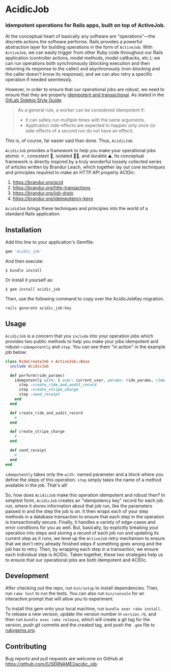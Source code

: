 # AcidicJob

### Idempotent operations for Rails apps, built on top of ActiveJob.

At the conceptual heart of basically any software are "operations"—the discrete actions the software performs. Rails provides a powerful abstraction layer for building operations in the form of `ActiveJob`. With `ActiveJob`, we can easily trigger from other Ruby code throughout our Rails application (controller actions, model methods, model callbacks, etc.); we can run operations both synchronously (blocking execution and then returning its response to the caller) and asychronously (non-blocking and the caller doesn't know its response); and we can also retry a specific operation if needed seemlessly.

However, in order to ensure that our operational jobs are _robust_, we need to ensure that they are properly [idempotent and transactional](https://github.com/mperham/sidekiq/wiki/Best-Practices#2-make-your-job-idempotent-and-transactional). As stated in the [GitLab Sidekiq Style Guide](https://docs.gitlab.com/ee/development/sidekiq_style_guide.html#idempotent-jobs):

>As a general rule, a worker can be considered idempotent if:
>  * It can safely run multiple times with the same arguments.
>  * Application side-effects are expected to happen only once (or side-effects of a second run do not have an effect).

This is, of course, far easier said than done. Thus, `AcidicJob`.

`AcidicJob` provides a framework to help you make your operational jobs atomic ⚛️, consistent 🤖, isolated 🕴🏼, and durable ⛰️. Its conceptual framework is directly inspired by a truly wonderful loosely collected series of articles written by Brandur Leach, which together lay out core techniques and principles required to make an HTTP API properly ACIDic:

1. https://brandur.org/acid
2. https://brandur.org/http-transactions
3. https://brandur.org/job-drain
4. https://brandur.org/idempotency-keys

`AcididJob` brings these techniques and principles into the world of a standard Rails application.

## Installation

Add this line to your application's Gemfile:

```ruby
gem 'acidic_job'
```

And then execute:

    $ bundle install

Or install it yourself as:

    $ gem install acidic_job

Then, use the following command to copy over the AcidicJobKey migration.

```
rails generate acidic_job:key
```

## Usage

`AcidicJob` is a concern that you `include` into your operation jobs which provides two public methods to help you make your jobs idempotent and robust—`idempotently` and `step`. You can see them "in action" in the example job below:

```ruby
class RideCreateJob < ActiveJob::Base
  include AcidicJob

  def perform(ride_params)
    idempotently with: { user: current_user, params: ride_params, ride: nil } do
      step :create_ride_and_audit_record
      step :create_stripe_charge
      step :send_receipt
    end
  end

  def create_ride_and_audit_record
    # ...
  end

  def create_stripe_charge
    # ...
  end

  def send_receipt
    # ...
  end
end
```

`idempotently` takes only the `with:` named parameter and a block where you define the steps of this operation. `step` simply takes the name of a method available in the job. That's all!

So, how does `AcidicJob` make this operation idempotent and robust then? In simplest form, `AcidicJob` creates an "idempotency key" record for each job run, where it stores information about that job run, like the parameters passed in and the step the job is on. It then wraps each of your step methods in a database transaction to ensure that each step in the operation is transactionally secure. Finally, it handles a variety of edge-cases and error conditions for you as well. But, basically, by explicitly breaking your operation into steps and storing a record of each job run and updating its current step as it runs, we level up the `ActiveJob` retry mechanism to ensure that we don't retry already finished steps if something goes wrong and the job has to retry. Then, by wrapping each step in a transaction, we ensure each individual step is ACIDic. Taken together, these two strategies help us to ensure that our operational jobs are both idempotent and ACIDic.

## Development

After checking out the repo, run `bin/setup` to install dependencies. Then, run `rake test` to run the tests. You can also run `bin/console` for an interactive prompt that will allow you to experiment.

To install this gem onto your local machine, run `bundle exec rake install`. To release a new version, update the version number in `version.rb`, and then run `bundle exec rake release`, which will create a git tag for the version, push git commits and the created tag, and push the `.gem` file to [rubygems.org](https://rubygems.org).

## Contributing

Bug reports and pull requests are welcome on GitHub at https://github.com/[USERNAME]/acidic_job.
